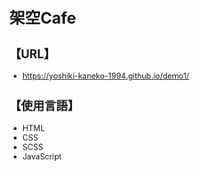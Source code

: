 # 架空Cafe  

## 【URL】  
- https://yoshiki-kaneko-1994.github.io/demo1/

## 【使用言語】
- HTML  
- CSS  
- SCSS  
- JavaScript  
